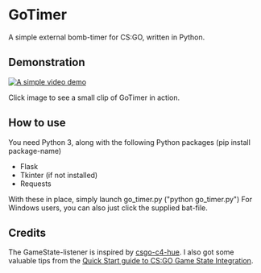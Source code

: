 # GoTimer
A simple external bomb-timer for CS:GO, written in Python.

## Demonstration
[![A simple video demo](http://img.youtube.com/vi/tEdAwi1Hqbk/0.jpg)](http://www.youtube.com/watch?v=tEdAwi1Hqbk)

Click image to see a small clip of GoTimer in action.

## How to use
You need Python 3, along with the following Python packages (pip install package-name)
* Flask
* Tkinter (if not installed)
* Requests

With these in place, simply launch go_timer.py ("python go_timer.py")
For Windows users, you can also just click the supplied bat-file.

## Credits
The GameState-listener is inspired by [csgo-c4-hue](https://github.com/doobix/csgo-c4-hue).
I also got some valuable tips from the [Quick Start guide to CS:GO Game State Integration](https://github.com/tsuriga/csgo-gsi-qsguide).
